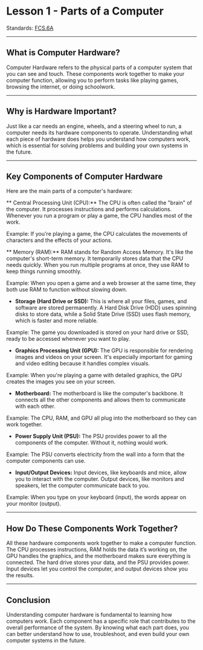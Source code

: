 # Lesson 1 - Parts of a Computer

Standards: [FCS.6A]()

---

## What is Computer Hardware?

Computer Hardware refers to the physical parts of a computer system that you can see and touch. These components work together to make your computer function, allowing you to perform tasks like playing games, browsing the internet, or doing schoolwork.

---

## Why is Hardware Important?

Just like a car needs an engine, wheels, and a steering wheel to run, a computer needs its hardware components to operate. Understanding what each piece of hardware does helps you understand how computers work, which is essential for solving problems and building your own systems in the future.

---

## Key Components of Computer Hardware

Here are the main parts of a computer's hardware:

** Central Processing Unit (CPU):** The CPU is often called the "brain" of the computer. It processes instructions and performs calculations. Whenever you run a program or play a game, the CPU handles most of the work.

Example: If you're playing a game, the CPU calculates the movements of characters and the effects of your actions.

** Memory (RAM):** RAM stands for Random Access Memory. It's like the computer's short-term memory. It temporarily stores data that the CPU needs quickly. When you run multiple programs at once, they use RAM to keep things running smoothly.

Example: When you open a game and a web browser at the same time, they both use RAM to function without slowing down.

- **Storage (Hard Drive or SSD):** This is where all your files, games, and software are stored permanently. A Hard Disk Drive (HDD) uses spinning disks to store data, while a Solid State Drive (SSD) uses flash memory, which is faster and more reliable.

Example: The game you downloaded is stored on your hard drive or SSD, ready to be accessed whenever you want to play.

- **Graphics Processing Unit (GPU):** The GPU is responsible for rendering images and videos on your screen. It's especially important for gaming and video editing because it handles complex visuals.

Example: When you're playing a game with detailed graphics, the GPU creates the images you see on your screen.

- **Motherboard:** The motherboard is like the computer's backbone. It connects all the other components and allows them to communicate with each other.

Example: The CPU, RAM, and GPU all plug into the motherboard so they can work together.

- **Power Supply Unit (PSU):** The PSU provides power to all the components of the computer. Without it, nothing would work.

Example: The PSU converts electricity from the wall into a form that the computer components can use.

- **Input/Output Devices:** Input devices, like keyboards and mice, allow you to interact with the computer. Output devices, like monitors and speakers, let the computer communicate back to you.

Example: When you type on your keyboard (input), the words appear on your monitor (output).

---

## How Do These Components Work Together?

All these hardware components work together to make a computer function. The CPU processes instructions, RAM holds the data it’s working on, the GPU handles the graphics, and the motherboard makes sure everything is connected. The hard drive stores your data, and the PSU provides power. Input devices let you control the computer, and output devices show you the results.

---

## Conclusion

Understanding computer hardware is fundamental to learning how computers work. Each component has a specific role that contributes to the overall performance of the system. By knowing what each part does, you can better understand how to use, troubleshoot, and even build your own computer systems in the future.
